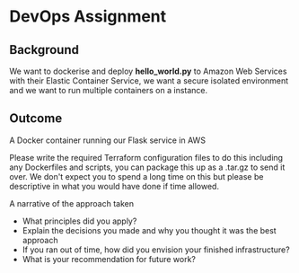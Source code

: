 # DevOps Assignment


## Background
We want to dockerise and deploy **hello_world.py** to Amazon Web Services with their Elastic Container Service, we want a secure
isolated environment and we want to run multiple containers on a instance.

## Outcome
A Docker container running our Flask service in AWS

Please write the required Terraform configuration files to do this including any Dockerfiles and scripts, you can package this up
as a .tar.gz to send it over. We don't expect you to spend a long time on this but please be descriptive in what you would have done
if time allowed.

A narrative of the approach taken
- What principles did you apply?
- Explain the decisions you made and why you thought it was the best approach
- If you ran out of time, how did you envision your finished infrastructure?
- What is your recommendation for future work?
